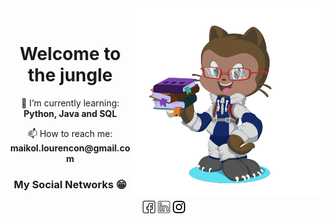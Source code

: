 <img src="https://github.com/MaikolSantos/image/blob/main/octocat-left-student.png" align="right">
<br>
<h1 align="center"> Welcome to the jungle </h1>

<p align="center"> 🌱 I’m currently learning: <strong>Python, Java and SQL</strong></p>

<p align="center"> 📫 How to reach me: <strong>maikol.lourencon@gmail.com</strong></p>

<h3 align="center"> My Social Networks 😁 </h3>

<p align="center">
<a href="https://www.facebook.com/MaikolLourenconSantos/" target="_blank"><img align="center" src="https://github.com/MaikolSantos/image/blob/main/facebook.svg" alt="FaceBook: Maikol Lourençon dos Santos" width="20" heigth="20"/></a>
<a href="https://www.linkedin.com/in/maikol-louren%C3%A7on/" target="_blank"><img align="center" src="https://github.com/MaikolSantos/image/blob/main/linkedin.svg" alt="LinkedIn: Maikol Lourençon" width="20" heigth="20"/></a>
<a href="https://www.instagram.com/maikol_lourencon/" target="_blank"><img align="center" src="https://github.com/MaikolSantos/image/blob/main/instagram.svg" alt="Instagram: Maikol Lourençon dos Santos" width="20" heigth="20"/></a>
</p>

